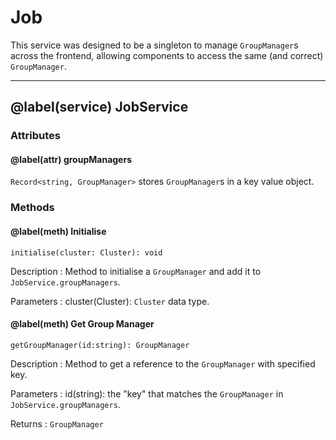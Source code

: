# Job

This service was designed to be a singleton to manage `GroupManager`s across the frontend, allowing components to access the same (and correct) `GroupManager`.

---

## @label(service) JobService

### Attributes

#### @label(attr) groupManagers

`Record<string, GroupManager>` stores `GroupManager`s in a key value object.

### Methods

#### @label(meth) Initialise

    initialise(cluster: Cluster): void

Description
: Method to initialise a `GroupManager` and add it to `JobService.groupManagers`.

Parameters
: cluster(Cluster): `Cluster` data type.

#### @label(meth) Get Group Manager

    getGroupManager(id:string): GroupManager

Description
: Method to get a reference to the `GroupManager` with specified key.

Parameters
: id(string): the "key" that matches the `GroupManager` in `JobService.groupManagers`.

Returns
: `GroupManager`
